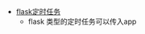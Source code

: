 - [flask定时任务](https://stackoverflow.com/questions/21214270/how-to-schedule-a-function-to-run-every-hour-on-flask#comment97931256_46738061)
  - flask 类型的定时任务可以传入app





